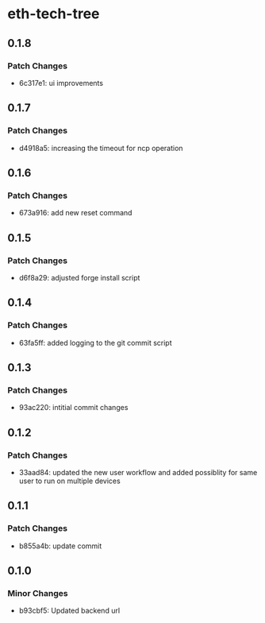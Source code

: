 # eth-tech-tree

## 0.1.8

### Patch Changes

- 6c317e1: ui improvements

## 0.1.7

### Patch Changes

- d4918a5: increasing the timeout for ncp operation

## 0.1.6

### Patch Changes

- 673a916: add new reset command

## 0.1.5

### Patch Changes

- d6f8a29: adjusted forge install script

## 0.1.4

### Patch Changes

- 63fa5ff: added logging to the git commit script

## 0.1.3

### Patch Changes

- 93ac220: intitial commit changes

## 0.1.2

### Patch Changes

- 33aad84: updated the new user workflow and added possiblity for same user to run on multiple devices

## 0.1.1

### Patch Changes

- b855a4b: update commit

## 0.1.0

### Minor Changes

- b93cbf5: Updated backend url
